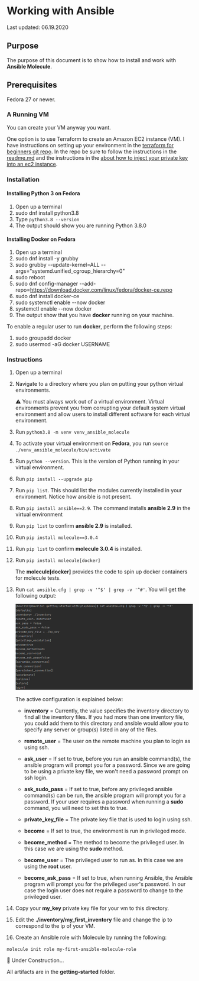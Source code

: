 # Working with Ansible

Last updated: 06.19.2020

## Purpose

The purpose of this document is to show how to install
and work with **Ansible Molecule**.

## Prerequisites

Fedora 27 or newer.

### A Running VM

You can create your VM anyway you want.  

One option is to use Terraform to create an Amazon EC2 instance (VM).
I have instructions on setting up your environment in the
[terraform for beginners git repo](https://github.com/bretmullinix/terraform-for-beginners/tree/master/t1-getting-started).
In the repo be sure to follow the instructions in the
[readme.md](https://github.com/bretmullinix/terraform-for-beginners/tree/master/t1-getting-started/readme.md)
and the instructions in the
[ about how to inject your private key into an ec2 instance](https://github.com/bretmullinix/terraform-for-beginners/tree/master/t3-injecting-your-ssh-key-into-ec2-instance).

### Installation

#### Installing Python 3 on Fedora
1. Open up a terminal
1. sudo dnf install python3.8
1. Type `python3.8 --version`
1. The output should show you are running Python 3.8.0


#### Installing Docker on Fedora

1. Open up a terminal
1. sudo dnf install -y grubby
1. sudo grubby --update-kernel=ALL --args="systemd.unified_cgroup_hierarchy=0"
1. sudo reboot
1. sudo dnf config-manager --add-repo=https://download.docker.com/linux/fedora/docker-ce.repo
1. sudo dnf install docker-ce
1. sudo systemctl enable --now docker
1. systemctl enable --now docker
1. The output show that you have **docker** running on your machine.

To enable a regular user to run **docker**, perform the following steps:

1. sudo groupadd docker
1. sudo usermod -aG docker USERNAME

### Instructions

1. Open up a terminal
1. Navigate to a directory where you plan on putting your
python virtual environments.

    :warning: You must always work out of a virtual environment.
    Virtual environments prevent you from corrupting
    your default system virtual environment and allow users to install different
    software for each virtual environment.

1. Run `python3.8 -m venv venv_ansible_molecule`
1. To activate your virtual environment on **Fedora**, you run
`source ./venv_ansible_molecule/bin/activate`
1. Run `python --version`.  This is the version of Python running in your
virtual environment.
1. Run `pip install --upgrade pip`
1. Run `pip list`.  This should list the modules currently installed in your
environment.  Notice how ansible is not present.
1. Run `pip install ansible==2.9`.  The command installs **ansible 2.9** in the
virtual environment
1. Run `pip list` to confirm **ansible 2.9** is installed.
1. Run `pip install molecule==3.0.4`
1. Run `pip list` to confirm **molecule 3.0.4** is installed.
1.  Run `pip install molecule[docker]`

    The **molecule[docker]** provides the code to spin up
    docker containers for molecule tests.

1.  Run `cat ansible.cfg | grep -v '^$' | grep -v '^#'`.  You will get
the following output:

    ![ansible.cfg configuration](../images/ansible-cfg-contents.png)

    The active configuration is explained below:
    
      - **inventory** = Currently, the value specifies the inventory directory to
        find all the inventory files.  If you had more than one
        inventory file, you could add them to this directory and ansible
        would allow you to specify any server or group(s)
        listed in any of the files.
        
      - **remote_user** = The user on the remote machine you
        plan to login as using ssh.
        
      - **ask_user** = If set to true, before you run an ansible command(s),
        the ansible program will prompt you for a password.  Since we are going to
        be using a private key file, we won't need a password prompt on ssh
        login.
        
      - **ask_sudo_pass** = If set to true, before any privileged ansible
        command(s) can be run, the ansible program
        will prompt you for a password. If your user requires a
        password when running a **sudo** command, 
        you will need to set this to true.
        
      - **private_key_file** = The private key file that is used to login using
        ssh.
      
      - **become** = If set to true, the environment is run in privileged mode.
      
      - **become_method** = The method to become the privileged user.  In
      this case we are using the **sudo** method.
      
      - **become_user** = The privileged user to run as.  In this case
      we are using the **root** user.
      
      - **become_ask_pass** = If set to true, when running Ansible, the
      Ansible program will prompt you for the privileged user's password.  In our
      case the login user does not require a password to change to the
      privileged user.

1. Copy your **my_key** private key file for your vm to this directory.

1. Edit the **./inventory/my_first_inventory** file and change the ip to
correspond to the ip of your VM.

1. Create an Ansible role with Molecule by running the following:

`molecule init role my-first-ansible-molecule-role`


:construction: Under Construction...

All artifacts are in the **getting-started** folder.
